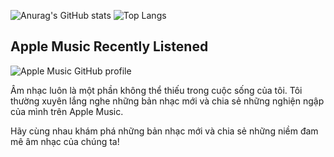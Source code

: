 ![Anurag's GitHub stats](https://github-readme-stats.vercel.app/api?username=anhphamhoangdev&show_icons=true&theme=transparent)
![Top Langs](https://github-readme-stats.vercel.app/api/top-langs/?username=anhphamhoangdev&layout=compact)


## Apple Music Recently Listened

![Apple Music GitHub profile](https://music-profile.rayriffy.com/theme/dark.svg?uid=000329.17279445c3fd415ab5548e44c6839c6c.0922)


Âm nhạc luôn là một phần không thể thiếu trong cuộc sống của tôi. Tôi thường xuyên lắng nghe những bản nhạc mới và chia sẻ những nghiện ngập của mình trên Apple Music.

Hãy cùng nhau khám phá những bản nhạc mới và chia sẻ những niềm đam mê âm nhạc của chúng ta!
